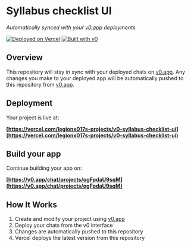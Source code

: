 # Syllabus checklist UI

*Automatically synced with your [v0.app](https://v0.app) deployments*

[![Deployed on Vercel](https://img.shields.io/badge/Deployed%20on-Vercel-black?style=for-the-badge&logo=vercel)](https://vercel.com/legionx017s-projects/v0-syllabus-checklist-ui)
[![Built with v0](https://img.shields.io/badge/Built%20with-v0.app-black?style=for-the-badge)](https://v0.app/chat/projects/ogFpdaU9sqM)

## Overview

This repository will stay in sync with your deployed chats on [v0.app](https://v0.app).
Any changes you make to your deployed app will be automatically pushed to this repository from [v0.app](https://v0.app).

## Deployment

Your project is live at:

**[https://vercel.com/legionx017s-projects/v0-syllabus-checklist-ui](https://vercel.com/legionx017s-projects/v0-syllabus-checklist-ui)**

## Build your app

Continue building your app on:

**[https://v0.app/chat/projects/ogFpdaU9sqM](https://v0.app/chat/projects/ogFpdaU9sqM)**

## How It Works

1. Create and modify your project using [v0.app](https://v0.app)
2. Deploy your chats from the v0 interface
3. Changes are automatically pushed to this repository
4. Vercel deploys the latest version from this repository